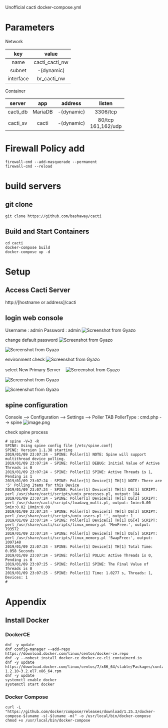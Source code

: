 Unofficial cacti docker-compose.yml

# Parameters

Network

|key|value|
|:-:|:-:|
|name|cacti_cacti_nw|
|subnet|-(dynamic)|
|interface|br_cacti_nw|

Container

|server|app|address|listen|
|:-:|:-:|:-:|:-:|
|cacti_db|MariaDB|-(dynamic)|3306/tcp|
|cacti_sv|cacti|-(dynamic)|80/tcp<BR>161,162/udp|

# Firewall Policy add

```
firewall-cmd --add-masquerade --permanent
firewall-cmd --reload
```


# build servers

## git clone

```
git clone https://github.com/bashaway/cacti
```

## Build and Start Containers
```
cd cacti
docker-compose build
docker-compose up -d
```

# Setup

## Access Cacti Server

http://[hostname or address]/cacti

## login web console
Username : admin
Password : admin
![Screenshot from Gyazo](https://gyazo.com/a5228098cfe01716e03853f7ba7cf9fa/raw)

change default password
![Screenshot from Gyazo](https://gyazo.com/3b2d06832bcbd97f09ead6af765b5b85/raw)

![Screenshot from Gyazo](https://gyazo.com/5647932d6e00c091e33019191d285d22/raw)

environment check
![Screenshot from Gyazo](https://gyazo.com/811472f22d12284d4e29792f0f6e0c38/raw)

select New Primary Server　
![Screenshot from Gyazo](https://gyazo.com/b1369c2711a48531baa8b916a438a181/raw)

![Screenshot from Gyazo](https://gyazo.com/2ac81a30cc16dcbc51e40b49bc8daccb/raw)

![Screenshot from Gyazo](https://gyazo.com/d568ad96412a1007ad41dc19f4162858/raw)


## spine configuration


Console --> Configuration --> Settings --> Poller TAB
PollerType : cmd.php --> spine
![image.png](https://qiita-image-store.s3.amazonaws.com/0/334782/19e128a7-7260-9ff5-9bcd-ebb75c526e50.png)


check spine process

```
# spine -V=3 -R
SPINE: Using spine config file [/etc/spine.conf]
SPINE: Version 1.1.38 starting
2019/01/09 23:07:24 - SPINE: Poller[1] NOTE: Spine will support multithread device polling.
2019/01/09 23:07:24 - SPINE: Poller[1] DEBUG: Initial Value of Active Threads is 0
2019/01/09 23:07:24 - SPINE: Poller[1] SPINE: Active Threads is 1, Pending is 1
2019/01/09 23:07:24 - SPINE: Poller[1] Device[1] TH[1] NOTE: There are '5' Polling Items for this Device
2019/01/09 23:07:24 - SPINE: Poller[1] Device[1] TH[1] DS[1] SCRIPT: perl /usr/share/cacti/scripts/unix_processes.pl, output: 184
2019/01/09 23:07:24 - SPINE: Poller[1] Device[1] TH[1] DS[2] SCRIPT: perl /usr/share/cacti/scripts/loadavg_multi.pl, output: 1min:0.00 5min:0.02 10min:0.09
2019/01/09 23:07:24 - SPINE: Poller[1] Device[1] TH[1] DS[3] SCRIPT: perl /usr/share/cacti/scripts/unix_users.pl '', output: 1
2019/01/09 23:07:24 - SPINE: Poller[1] Device[1] TH[1] DS[4] SCRIPT: perl /usr/share/cacti/scripts/linux_memory.pl 'MemFree:', output: 793572
2019/01/09 23:07:24 - SPINE: Poller[1] Device[1] TH[1] DS[5] SCRIPT: perl /usr/share/cacti/scripts/linux_memory.pl 'SwapFree:', output: 2097148
2019/01/09 23:07:24 - SPINE: Poller[1] Device[1] TH[1] Total Time: 0.058 Seconds
2019/01/09 23:07:24 - SPINE: Poller[1] POLLR: Active Threads is 0, Pending is 0
2019/01/09 23:07:25 - SPINE: Poller[1] SPINE: The Final Value of Threads is 0
2019/01/09 23:07:25 - SPINE: Poller[1] Time: 1.0277 s, Threads: 1, Devices: 1
#
```



# Appendix

## Install Docker

### DockerCE

```
dnf -y update
dnf config-manager --add-repo https://download.docker.com/linux/centos/docker-ce.repo
dnf -y --nobest install docker-ce docker-ce-cli containerd.io
dnf -y update https://download.docker.com/linux/centos/7/x86_64/stable/Packages/containerd.io-1.2.10-3.2.el7.x86_64.rpm
dnf -y update
systemctl enable docker
systemctl start docker
```

### Docker Compose
```
curl -L "https://github.com/docker/compose/releases/download/1.25.3/docker-compose-$(uname -s)-$(uname -m)" -o /usr/local/bin/docker-compose
chmod +x /usr/local/bin/docker-compose
```

